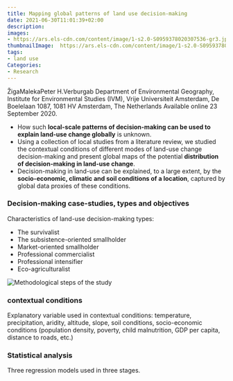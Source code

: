 ```yaml
---
title: Mapping global patterns of land use decision-making
date: 2021-06-30T11:01:39+02:00
description:
images:
- https://ars.els-cdn.com/content/image/1-s2.0-S0959378020307536-gr3.jpg
thumbnailImage:  https://ars.els-cdn.com/content/image/1-s2.0-S0959378020307536-gr3.jpg
tags:
- land use
Categories:
- Research
---
```


ŽigaMalekaPeter H.Verburgab
Department of Environmental Geography, Institute for Environmental Studies (IVM), Vrije Universiteit Amsterdam, De Boelelaan 1087, 1081 HV Amsterdam, The Netherlands
Available online 23 September 2020.

* How such **local-scale patterns of decision-making can be used to explain land-use change globally** is unknown.
* Using a collection of local studies from a literature review, we studied the contextual conditions of different modes of land-use change decision-making and present global maps of the potential **distribution of decision-making in land-use change**.
* Decision-making in land-use can be explained, to a large extent, by the **socio-economic, climatic and soil conditions of a location**, captured by global data proxies of these conditions.

### Decision-making case-studies, types and objectives

Characteristics of land-use decision-making types:

* The survivalist
* The subsistence-oriented smallholder
* Market-oriented smallholder
* Professional commercialist
* Professional intensifier
* Eco-agriculturalist

![Methodological steps of the study](https://ars.els-cdn.com/content/image/1-s2.0-S0959378020307536-gr3.jpg)

### contextual conditions

Explanatory variable used in contextual conditions: temperature, precipitation, aridity, altitude, slope, soil conditions, socio-economic conditions (population density, poverty, child malnutrition, GDP per capita, distance to roads, etc.)

### Statistical analysis

Three regression models used in three stages.
